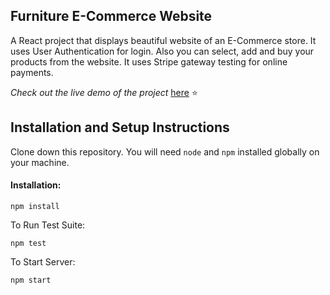 ## Furniture E-Commerce Website

A React project that displays beautiful website of an E-Commerce store. It uses User Authentication for login. Also you can select, add and buy your products from the website. It uses Stripe gateway testing for online payments.

_Check out the live demo of the project_ [here](https://comfortable-furniture.netlify.app) ⭐

## Installation and Setup Instructions

Clone down this repository. You will need `node` and `npm` installed globally on your machine.

#### Installation:

`npm install`

To Run Test Suite:

`npm test`

To Start Server:

`npm start`
